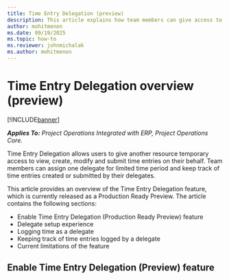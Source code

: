 ```yaml
---
title: Time Entry Delegation (preview)
description: This article explains how team members can give access to create, modify and submit time entries on their behalf to another resource in their organisation.
author: mohitmenon
ms.date: 09/19/2025
ms.topic: how-to
ms.reviewer: johnmichalak
ms.author: mohitmenon
---
```


# Time Entry Delegation overview (preview)

[!INCLUDE[banner](../includes/banner.md)]

_**Applies To:** Project Operations Integrated with ERP, Project Operations Core._

Time Entry Delegation allows users to give another resource temporary access to view, create, modify and submit time entries on their behalf. Team members can assign one delegate for limited time period and keep track of time entries created or submitted by their delegates.

This article provides an overview of the Time Entry Delegation feature, which is currently released as a Production Ready Preview. The article contains the following sections:

- Enable Time Entry Delegation (Production Ready Preview) feature
- Delegate setup experience
- Logging time as a delegate
- Keeping track of time entries logged by a delegate
- Current limitations of the feature

## Enable Time Entry Delegation (Preview) feature




